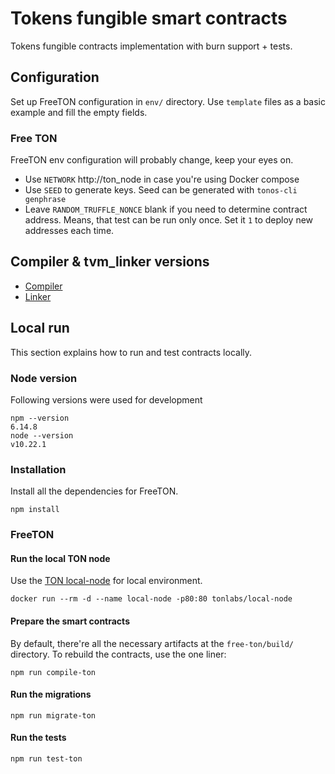 # Tokens fungible smart contracts

Tokens fungible contracts implementation with burn support + tests.

## Configuration

Set up FreeTON configuration in `env/` directory. Use `template` files as a basic example and fill the empty fields. 

### Free TON

FreeTON env configuration will probably change, keep your eyes on.

- Use `NETWORK` http://ton_node in case you're using Docker compose
- Use `SEED` to generate keys. Seed can be generated with `tonos-cli genphrase`
- Leave `RANDOM_TRUFFLE_NONCE` blank if you need to determine contract address. Means, that test can be run only once. Set it `1` to deploy new addresses each time.

## Compiler & tvm_linker versions

 - [Compiler](https://github.com/broxus/TON-Solidity-Compiler/tree/d94aaa25f7e33411716889b5da0b131808d83bae)
 - [Linker](https://github.com/tonlabs/TVM-linker/tree/ff05536502a11f7fd63b37928f4e6fd5c0919e58)

## Local run

This section explains how to run and test contracts locally.

### Node version

Following versions were used for development

```
npm --version
6.14.8
node --version
v10.22.1
```

### Installation

Install all the dependencies for FreeTON.

```
npm install
```

### FreeTON

#### Run the local TON node

Use the [TON local-node](https://hub.docker.com/r/tonlabs/local-node) for local environment.

```
docker run --rm -d --name local-node -p80:80 tonlabs/local-node
```

#### Prepare the smart contracts

By default, there're all the necessary artifacts at the `free-ton/build/` directory. To rebuild the contracts, use the one liner:

```
npm run compile-ton
```

#### Run the migrations

```
npm run migrate-ton
```

#### Run the tests

```
npm run test-ton
```
